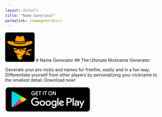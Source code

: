 ```yaml
---
layout: default
title: "Name Generator"
permalink: /namegenerator/
---
```


<img class="app-icon" src="/images/ng-icon.png"/>
# Name Generator
## The Ultimate Nickname Generator

Generate your pro nicks and names for freefire, easily and in a fun way. Differentiate yourself from other players by personalizing your nickname to the smallest detail.
Download now!

<div><a class="app-link" id="googleLink" href="https://play.google.com/store/apps/details?id=com.rtlab.namegenerator"><img class="app-icon" src="/images/badgegoogleplay.png"/></a></div>
